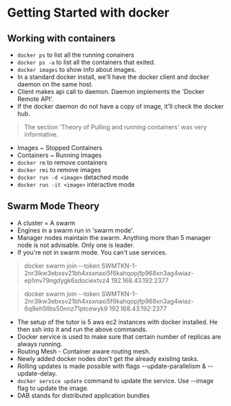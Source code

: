 # Getting Started with docker

## Working with containers

* `docker ps` to list all the running conainers
* `docker ps -a` to list all the containers that exited.
* `docker images` to show info about images.
* In a standard docker install, we'll have the docker client and docker daemon on the same host.
* Client makes api call to daemon. Daemon implements the 'Docker Remote API'.
* If the docker daemon do not have a copy of image, it'll check the docker hub.
> The section 'Theory of Pulling and running containers' was very informative.
* Images ~ Stopped Containers
* Containers ~ Running Images
* `docker rm` to remove containers
* `docker rmi` to remove images
* `docker run -d <image>` detached mode
* `docker run -it <image>` interactive mode

## Swarm Mode Theory

* A cluster = A swarm
* Engines in a swarm run in 'swarm mode'.
* Manager nodes maintain the swarm. Anything more than 5 manager node is not advisable. Only one is leader.
* If you're not in swarm mode. You can't use services.
>  docker swarm join --token SWMTKN-1-2nr3lkw3ebxsv21bh4xsxnaxi5f6kahqopjfp968xn3ag4wiaz-ep1mv79ngdygk6sdociextvz4 192.168.43.192:2377

> docker swarm join --token SWMTKN-1-2nr3lkw3ebxsv21bh4xsxnaxi5f6kahqopjfp968xn3ag4wiaz-6q9eh5llbs50nnz71ptcewyk9 192.168.43.192:2377

* The setup of the tutor is 5 aws ec2 instances with docker installed. He then ssh into it and run the above commands. 
* Docker service is used to make sure that certain number of replicas are always running.
* Routing Mesh - Container aware routing mesh.
* Newly added docker nodes don't get the already existing tasks.
* Rolling updates is made possible with flags --update-parallelism & --update-delay. 
* `docker service update` command to update the service. Use --image flag to update the image.
* DAB stands for distributed application bundles

